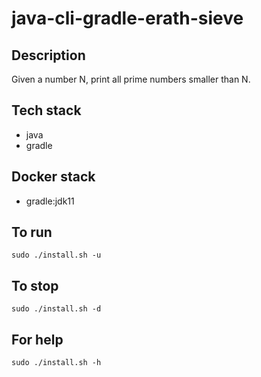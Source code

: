 # java-cli-gradle-erath-sieve

## Description
Given a number N, print all prime numbers smaller than N.

## Tech stack
- java
- gradle

## Docker stack
- gradle:jdk11

## To run
`sudo ./install.sh -u`

## To stop
`sudo ./install.sh -d`

## For help
`sudo ./install.sh -h`
